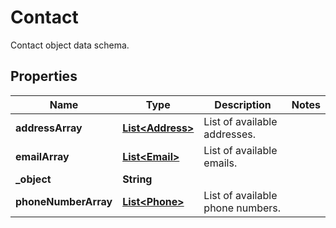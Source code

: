 

# Contact

Contact object data schema.

## Properties

| Name | Type | Description | Notes |
|------------ | ------------- | ------------- | -------------|
|**addressArray** | [**List&lt;Address&gt;**](Address.md) | List of available addresses. |  |
|**emailArray** | [**List&lt;Email&gt;**](Email.md) | List of available emails. |  |
|**_object** | **String** |  |  |
|**phoneNumberArray** | [**List&lt;Phone&gt;**](Phone.md) | List of available phone numbers. |  |



